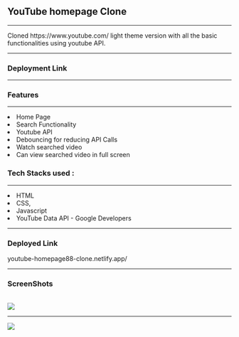 <h2>YouTube homepage Clone</h2>
<hr>
Cloned https://www.youtube.com/ light theme version with all the basic functionalities using youtube API.
<hr>

<h3>Deployment Link</h3>
<hr>


<h3>Features</h3>
<hr>

<li>Home Page</li>
<li>Search Functionality</li>
<li>Youtube API</li>
<li>Debouncing for reducing API Calls</li>
<li>Watch searched video</li>
<li>Can view searched video in full screen</li>

<h3>Tech Stacks used :</h3>
<hr>

<li>HTML</li>
<li>CSS,</li>
<li>Javascript</li>
<li>YouTube Data API - Google Developers</li>

<hr>
<h3>Deployed Link</h3>
youtube-homepage88-clone.netlify.app/
<hr>
<h3>ScreenShots</h3>
<br>

<img src="https://user-images.githubusercontent.com/101566134/185574747-75863137-a98a-4eb7-a028-837ae6a7e25c.png"/>
<hr>
<img src="https://user-images.githubusercontent.com/101566134/185575145-a099c1da-c546-45b0-981a-2a09fe310357.png"/>



